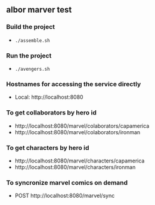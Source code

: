 ## albor marver test

### Build the project

* `./assemble.sh`

### Run the project

* `./avengers.sh`

### Hostnames for accessing the service directly

* Local: http://localhost:8080

### To get collaborators by hero id

* http://localhost:8080/marvel/colaborators/capamerica
* http://localhost:8080/marvel/colaborators/ironman

### To get characters by hero id

* http://localhost:8080/marvel/characters/capamerica
* http://localhost:8080/marvel/characters/ironman

### To syncronize marvel comics on demand

* POST http://localhost:8080/marvel/sync